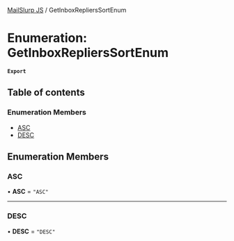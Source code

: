 [MailSlurp JS](../README.md) / GetInboxRepliersSortEnum

# Enumeration: GetInboxRepliersSortEnum

**`Export`**

## Table of contents

### Enumeration Members

- [ASC](GetInboxRepliersSortEnum.md#asc)
- [DESC](GetInboxRepliersSortEnum.md#desc)

## Enumeration Members

### ASC

• **ASC** = ``"ASC"``

___

### DESC

• **DESC** = ``"DESC"``
